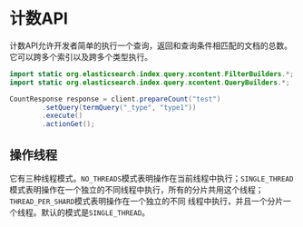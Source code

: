 # 计数API

计数API允许开发者简单的执行一个查询，返回和查询条件相匹配的文档的总数。它可以跨多个索引以及跨多个类型执行。

```java
import static org.elasticsearch.index.query.xcontent.FilterBuilders.*;
import static org.elasticsearch.index.query.xcontent.QueryBuilders.*;

CountResponse response = client.prepareCount("test")
        .setQuery(termQuery("_type", "type1"))
        .execute()
        .actionGet();
```

## 操作线程

它有三种线程模式。`NO_THREADS`模式表明操作在当前线程中执行；`SINGLE_THREAD`模式表明操作在一个独立的不同线程中执行，所有的分片共用这个线程；`THREAD_PER_SHARD`模式表明操作在一个独立的不同
线程中执行，并且一个分片一个线程。默认的模式是`SINGLE_THREAD`。
